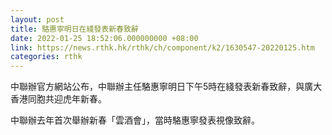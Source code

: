 ```yaml
---
layout: post
title: 駱惠寧明日在綫發表新春致辭
date: 2022-01-25 18:52:06.000000000 +08:00
link: https://news.rthk.hk/rthk/ch/component/k2/1630547-20220125.htm
categories: rthk
---
```


中聯辦官方網站公布，中聯辦主任駱惠寧明日下午5時在綫發表新春致辭，與廣大香港同胞共迎虎年新春。

中聯辦去年首次舉辦新春「雲酒會」，當時駱惠寧發表視像致辭。

